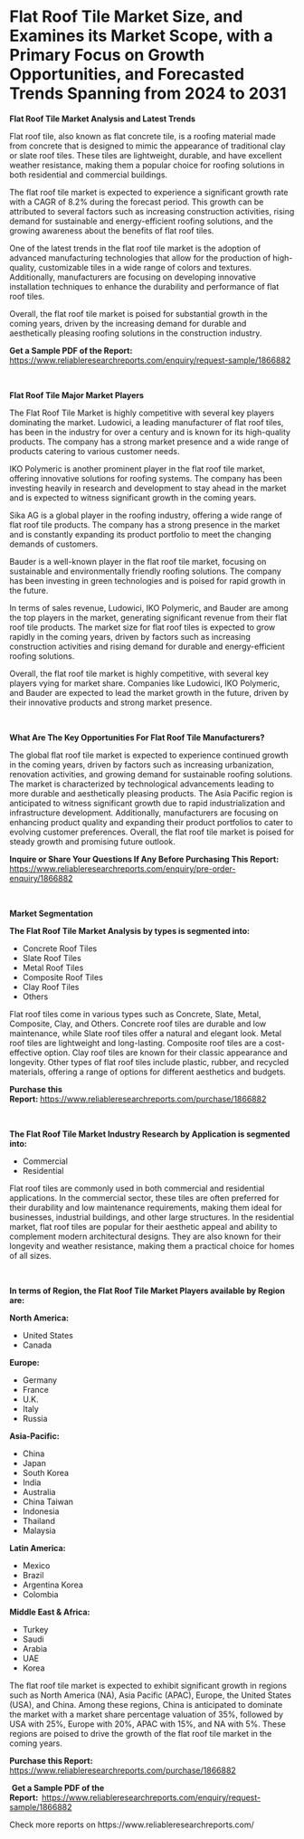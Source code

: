 <p><h1>Flat Roof Tile Market Size, and Examines its Market Scope, with a Primary Focus on Growth Opportunities, and Forecasted Trends Spanning from 2024 to 2031</h1></p><p><strong>Flat Roof Tile Market Analysis and Latest Trends</strong></p>
<p><p>Flat roof tile, also known as flat concrete tile, is a roofing material made from concrete that is designed to mimic the appearance of traditional clay or slate roof tiles. These tiles are lightweight, durable, and have excellent weather resistance, making them a popular choice for roofing solutions in both residential and commercial buildings.</p><p>The flat roof tile market is expected to experience a significant growth rate with a CAGR of 8.2% during the forecast period. This growth can be attributed to several factors such as increasing construction activities, rising demand for sustainable and energy-efficient roofing solutions, and the growing awareness about the benefits of flat roof tiles.</p><p>One of the latest trends in the flat roof tile market is the adoption of advanced manufacturing technologies that allow for the production of high-quality, customizable tiles in a wide range of colors and textures. Additionally, manufacturers are focusing on developing innovative installation techniques to enhance the durability and performance of flat roof tiles.</p><p>Overall, the flat roof tile market is poised for substantial growth in the coming years, driven by the increasing demand for durable and aesthetically pleasing roofing solutions in the construction industry.</p></p>
<p><strong>Get a Sample PDF of the Report:&nbsp;</strong> <a href="https://www.reliableresearchreports.com/enquiry/request-sample/1866882">https://www.reliableresearchreports.com/enquiry/request-sample/1866882</a></p>
<p>&nbsp;</p>
<p><strong>Flat Roof Tile Major Market Players</strong></p>
<p><p>The Flat Roof Tile Market is highly competitive with several key players dominating the market. Ludowici, a leading manufacturer of flat roof tiles, has been in the industry for over a century and is known for its high-quality products. The company has a strong market presence and a wide range of products catering to various customer needs.</p><p>IKO Polymeric is another prominent player in the flat roof tile market, offering innovative solutions for roofing systems. The company has been investing heavily in research and development to stay ahead in the market and is expected to witness significant growth in the coming years.</p><p>Sika AG is a global player in the roofing industry, offering a wide range of flat roof tile products. The company has a strong presence in the market and is constantly expanding its product portfolio to meet the changing demands of customers.</p><p>Bauder is a well-known player in the flat roof tile market, focusing on sustainable and environmentally friendly roofing solutions. The company has been investing in green technologies and is poised for rapid growth in the future.</p><p>In terms of sales revenue, Ludowici, IKO Polymeric, and Bauder are among the top players in the market, generating significant revenue from their flat roof tile products. The market size for flat roof tiles is expected to grow rapidly in the coming years, driven by factors such as increasing construction activities and rising demand for durable and energy-efficient roofing solutions.</p><p>Overall, the flat roof tile market is highly competitive, with several key players vying for market share. Companies like Ludowici, IKO Polymeric, and Bauder are expected to lead the market growth in the future, driven by their innovative products and strong market presence.</p></p>
<p>&nbsp;</p>
<p><strong>What Are The Key Opportunities For Flat Roof Tile Manufacturers?</strong></p>
<p><p>The global flat roof tile market is expected to experience continued growth in the coming years, driven by factors such as increasing urbanization, renovation activities, and growing demand for sustainable roofing solutions. The market is characterized by technological advancements leading to more durable and aesthetically pleasing products. The Asia Pacific region is anticipated to witness significant growth due to rapid industrialization and infrastructure development. Additionally, manufacturers are focusing on enhancing product quality and expanding their product portfolios to cater to evolving customer preferences. Overall, the flat roof tile market is poised for steady growth and promising future outlook.</p></p>
<p><strong>Inquire or Share Your Questions If Any Before Purchasing This Report:</strong> <a href="https://www.reliableresearchreports.com/enquiry/pre-order-enquiry/1866882">https://www.reliableresearchreports.com/enquiry/pre-order-enquiry/1866882</a></p>
<p>&nbsp;</p>
<p><strong>Market Segmentation</strong></p>
<p><strong>The Flat Roof Tile Market Analysis by types is segmented into:</strong></p>
<p><ul><li>Concrete Roof Tiles</li><li>Slate Roof Tiles</li><li>Metal Roof Tiles</li><li>Composite Roof Tiles</li><li>Clay Roof Tiles</li><li>Others</li></ul></p>
<p><p>Flat roof tiles come in various types such as Concrete, Slate, Metal, Composite, Clay, and Others. Concrete roof tiles are durable and low maintenance, while Slate roof tiles offer a natural and elegant look. Metal roof tiles are lightweight and long-lasting. Composite roof tiles are a cost-effective option. Clay roof tiles are known for their classic appearance and longevity. Other types of flat roof tiles include plastic, rubber, and recycled materials, offering a range of options for different aesthetics and budgets.</p></p>
<p><strong>Purchase this Report:&nbsp;</strong><a href="https://www.reliableresearchreports.com/purchase/1866882">https://www.reliableresearchreports.com/purchase/1866882</a></p>
<p>&nbsp;</p>
<p><strong>The Flat Roof Tile Market Industry Research by Application is segmented into:</strong></p>
<p><ul><li>Commercial</li><li>Residential</li></ul></p>
<p><p>Flat roof tiles are commonly used in both commercial and residential applications. In the commercial sector, these tiles are often preferred for their durability and low maintenance requirements, making them ideal for businesses, industrial buildings, and other large structures. In the residential market, flat roof tiles are popular for their aesthetic appeal and ability to complement modern architectural designs. They are also known for their longevity and weather resistance, making them a practical choice for homes of all sizes.</p></p>
<p>&nbsp;</p>
<p><strong>In terms of Region, the Flat Roof Tile Market Players available by Region are:</strong></p>
<p>
    <p> <strong> North America: </strong>
        <ul>
            <li>United States</li>
            <li>Canada</li>
        </ul>
        </p> 
    <p> <strong> Europe: </strong>
        <ul>
            <li>Germany</li>
            <li>France</li>
            <li>U.K.</li>
            <li>Italy</li>
            <li>Russia</li>
        </ul>
        </p> 
    <p> <strong> Asia-Pacific: </strong>
        <ul>
            <li>China</li>
            <li>Japan</li>
            <li>South Korea</li>
            <li>India</li>
            <li>Australia</li>
            <li>China Taiwan</li>
            <li>Indonesia</li>
            <li>Thailand</li>
            <li>Malaysia</li>
        </ul>
        </p> 
    <p> <strong> Latin America: </strong>
        <ul>
            <li>Mexico</li>
            <li>Brazil</li>
            <li>Argentina Korea</li>
            <li>Colombia</li>
        </ul>
        </p> 
    <p> <strong> Middle East & Africa: </strong>
        <ul>
            <li>Turkey</li>
            <li>Saudi</li>
            <li>Arabia</li>
            <li>UAE</li>
            <li>Korea</li>
        </ul>
    </p>
    </p>
<p><p>The flat roof tile market is expected to exhibit significant growth in regions such as North America (NA), Asia Pacific (APAC), Europe, the United States (USA), and China. Among these regions, China is anticipated to dominate the market with a market share percentage valuation of 35%, followed by USA with 25%, Europe with 20%, APAC with 15%, and NA with 5%. These regions are poised to drive the growth of the flat roof tile market in the coming years.</p></p>
<p><strong>Purchase this Report: </strong><a href="https://www.reliableresearchreports.com/purchase/1866882">https://www.reliableresearchreports.com/purchase/1866882</a></p>
<p>&nbsp;<strong>Get a Sample PDF of the Report:&nbsp;&nbsp;</strong><a href="https://www.reliableresearchreports.com/enquiry/request-sample/1866882">https://www.reliableresearchreports.com/enquiry/request-sample/1866882</a></p>
<p><strong></strong></p>
<p>Check more reports on https://www.reliableresearchreports.com/</p>